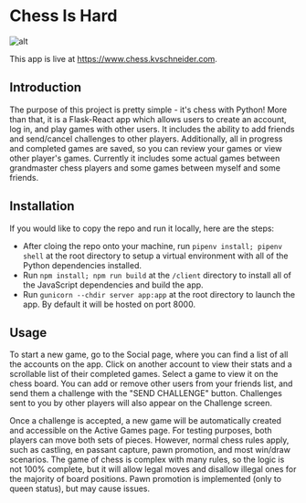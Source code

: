 # Chess Is Hard

![alt](https://github.com/kschneider0/chess/blob/main/server/assets/screenshot1.png?raw=true)

This app is live at https://www.chess.kvschneider.com.

## Introduction

The purpose of this project is pretty simple - it's chess with Python! More than that, it is a Flask-React app which allows users to create an account, log in, and play games with other users. It includes the ability to add friends and send/cancel challenges to other players. Additionally, all in progress and completed games are saved, so you can review your games or view other player's games. Currently it includes some actual games between grandmaster chess players and some games between myself and some friends.

## Installation
If you would like to copy the repo and run it locally, here are the steps:

- After cloing the repo onto your machine, run `pipenv install; pipenv shell` at the root directory to setup a virtual environment with all of the Python dependencies installed. 
-  Run `npm install; npm run build` at the `/client` directory to install all of the JavaScript dependencies and build the app.
- Run `gunicorn --chdir server app:app` at the root directory to launch the app. By default it will be hosted on port 8000.

## Usage 

To start a new game, go to the Social page, where you can find a list of all the accounts on the app. Click on another account to view their stats and a scrollable list of their completed games. Select a game to view it on the chess board. You can add or remove other users from your friends list, and send them a challenge with the "SEND CHALLENGE" button. Challenges sent to you by other players will also appear on the Challenge screen.
            
Once a challenge is accepted, a new game will be automatically created and accessible on the Active Games page. For testing purposes, both players can move both sets of pieces. However, normal chess rules apply, such as castling, en passant capture, pawn promotion, and most win/draw scenarios. The game of chess is complex with many rules, so the logic is not 100% complete, but it will allow legal moves and disallow illegal ones for the majority of board positions. Pawn promotion is implemented (only to queen status), but may cause issues.

<!-- ## Structure

## Dependencies

## Features

##  -->